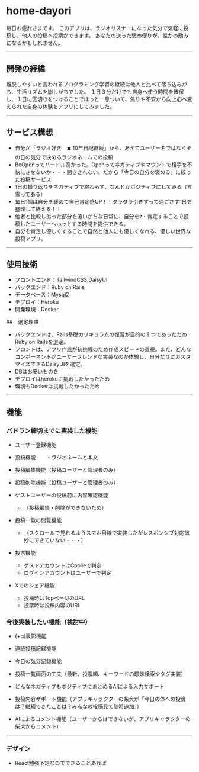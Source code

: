 # home-dayori
毎日お疲れさまです。
このアプリは、ラジオリスナーになった気分で気軽に投稿し、他人の投稿へ投票ができます。
あなたの送った褒め便りが、誰かの励みになるかもしれません。

---
## 開発の経緯
離脱しやすいと言われるプログラミング学習の継続は他人と比べて落ち込みがち、生活リズムを崩しがちでした。
１日３分だけでも自身へ使う時間を確保し、１日に区切りをつけることでほっと一息ついて、焦りや不安から向上心へ変えられた自身の体験をアプリにしてみました。

---
## サービス構想
- 自分が「ラジオ好き　✖️ 10年日記継続」から、あえてユーザー名ではなくその日の気分で決めるラジオネームでの投稿
- BeOpenってハードル高かった。Openってネガティブやマウントで相手を不快にさせないか・・・開ききれない。だから「今日の自分を褒める」に絞った投稿サービス
- 1日の振り返りをネガティブで終わらず、なんとかポジティブにしてみる（言霊ってある）
- 毎日1個は自分を褒めて自己肯定感UP！！ダラダラ引きずって過ごさず1日を整理して終える！！
- 他者と比較し劣った部分を追いがちな日常に、自分をz・肯定することで投稿したユーザーへホッとする時間を提供できる。
- 自分を肯定し優しくすることで自然と他人にも優しくなれる、優しい世界な投稿アプリ。
  

---
## 使用技術
- フロントエンド：TailwindCSS,DaisyUI
- バックエンド：Ruby on Rails,
- データベース：Mysql2
- デプロイ：Heroku
- 開発環境：Docker

##　選定理由
- バックエンドは、Rails基礎カリキュラムの復習が目的の１つであったためRuby on Railsを選定。
- フロントは、アプリ作成が初挑戦のため作成スピードの重視。また、どんなコンポーネントがユーザーフレンドな実装なのか体験し、自分なりにカスタマイズできるDaisyUIを選定。
- DBはお安いものを
- デプロイはherokuに挑戦したかったため
- 環境もDockerは挑戦したかったため

---
## 機能

### バドラン締切までに実装した機能
- ユーザー登録機能

- 投稿機能
　　- ラジオネームと本文

- 投稿編集機能（投稿ユーザーと管理者のみ）

- 投稿削除機能（投稿ユーザーと管理者のみ）

- ゲストユーザーの投稿前に内容確認機能
  - （投稿編集・削除ができないため）
  
- 投稿一覧の閲覧機能
  - （スクロールで見れるようスマホ目線で実装したがレスポンシブ対応微妙にできていない・・・）

- 投票機能
  - ゲストアカウントはCoolieで判定
  - ログインアカウントはユーザーで判定

- Xでのシェア機能
  - 投稿時はTopページのURL
  - 投票時は投稿内容のURL


### 今後実装したい機能（検討中）


- (+α)表彰機能

- 連続投稿記録機能

- 今日の気分記録機能

- 投稿一覧画面の工夫（最新、投票順、キーワードの曖昧検索やタグ実装）

- どんなネガティブもポジティブにまとめるAIによる入力サポート

- 投稿内容サポート機能（アプリキャラクターの柴犬が「今日の体への投資は？継続できたことは？みんなの投稿見て随時追加」）

- AIによるコメント機能（ユーザーからはできないが、アプリキャラクターの柴犬からコメント）

 
---
### デザイン

- React勉強予定なのでできることあれば
